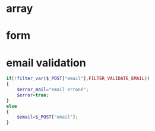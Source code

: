 # array





# form



# email validation

```php
if(!filter_var($_POST["email"],FILTER_VALIDATE_EMAIL))
{
    $error_mail="email erroné";
    $error=true;
}
else
{
    $email=$_POST["email"];
}
```




